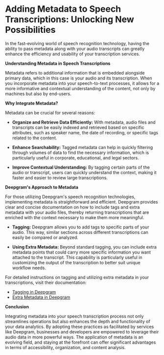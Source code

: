 # Adding Metadata to Speech Transcriptions: Unlocking New Possibilities
In the fast-evolving world of speech recognition technology, having the ability to pass metadata along with your audio transcripts can greatly enhance the efficiency and usability of your transcription services. 

**Understanding Metadata in Speech Transcriptions**

Metadata refers to additional information that is embedded alongside primary data, which in this case is your audio and its transcription. When you incorporate metadata into your speech-to-text processes, it allows for a more informative and contextual understanding of the content, not only by machines but also by end-users.

**Why Integrate Metadata?**

Metadata can be crucial for several reasons:

- **Organize and Retrieve Data Efficiently:** With metadata, audio files and transcripts can be easily indexed and retrieved based on specific attributes, such as speaker name, the date of recording, or specific tags related to the content.

- **Enhance Searchability:** Tagged metadata can help in quickly filtering through volumes of data to find the necessary information, which is particularly useful in corporate, educational, and legal sectors.

- **Improve Contextual Understanding:** By tagging certain parts of the audio or transcript, users can quickly understand the context, making it faster and easier to review large transcriptions.

**Deepgram's Approach to Metadata**

For those utilizing Deepgram's speech recognition technologies, implementing metadata is straightforward and efficient. Deepgram provides clear and concise documentation on how to include tags and extra metadata with your audio files, thereby returning transcriptions that are enriched with the context necessary to make them more meaningful.

- **Tagging:** Deepgram allows you to add tags to specific parts of your audio. This way, similar sections across different transcriptions can easily be compared or analyzed.

- **Using Extra Metadata:** Beyond standard tagging, you can include extra metadata points that could carry more specific information you want attached to the transcript. This capability is particularly useful in customizing the output of the transcription to better suit unique workflow needs.

For detailed instructions on tagging and utilizing extra metadata in your transcriptions, visit their documentation:

- [Tagging in Deepgram](https://developers.deepgram.com/docs/tagging)
- [Extra Metadata in Deepgram](https://developers.deepgram.com/docs/extra-metadata)

**Conclusion**

Integrating metadata into your speech transcription process not only streamlines operations but also enhances the depth and functionality of your data analytics. By adopting these practices as facilitated by services like Deepgram, businesses and developers are empowered to leverage their audio data in more powerful ways. The application of metadata is an evolving field, and staying at the forefront can offer significant advantages in terms of accessibility, organization, and content analysis.